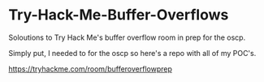 # Try-Hack-Me-Buffer-Overflows
Soloutions to Try Hack Me's buffer overflow room in prep for the oscp. 

Simply put, I needed to for the oscp so here's a repo with all of my POC's.

https://tryhackme.com/room/bufferoverflowprep
